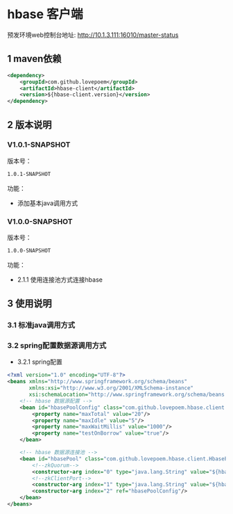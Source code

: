 
# hbase 客户端

预发环境web控制台地址: http://10.1.3.111:16010/master-status

## 1 maven依赖
```xml
<dependency>
    <groupId>com.github.lovepoem</groupId>
    <artifactId>hbase-client</artifactId>
    <version>${hbase-client.version}</version>
</dependency>
```      
## 2 版本说明
### V1.0.1-SNAPSHOT
版本号：
```xml 
1.0.1-SNAPSHOT
```
功能： 
   * 添加基本java调用方式
   
   
### V1.0.0-SNAPSHOT
版本号：
```xml 
1.0.0-SNAPSHOT
```
功能： 
   * 2.1.1 使用连接池方式连接hbase
   
## 3 使用说明
 
### 3.1 标准java调用方式 


### 3.2 spring配置数据源调用方式
* 3.2.1 spring配置
 
```xml
<?xml version="1.0" encoding="UTF-8"?>
<beans xmlns="http://www.springframework.org/schema/beans"
       xmlns:xsi="http://www.w3.org/2001/XMLSchema-instance"
       xsi:schemaLocation="http://www.springframework.org/schema/beans http://www.springframework.org/schema/beans/spring-beans-3.0.xsd">
    <!-- hbase 数据源配置 -->
    <bean id="hbasePoolConfig" class="com.github.lovepoem.hbase.client.pool.HbasePoolConfig">
        <property name="maxTotal" value="20"/>
        <property name="maxIdle" value="5"/>
        <property name="maxWaitMillis" value="1000"/>
        <property name="testOnBorrow" value="true"/>
    </bean>

    <!-- hbase 数据源连接池 -->
    <bean id="hbasePool" class="com.github.lovepoem.hbase.client.HbasePool">
        <!--zkQuorum-->
        <constructor-arg index="0" type="java.lang.String" value="${hbase.zkQuorum}"/>
        <!--zkClientPort-->
        <constructor-arg index="1" type="java.lang.String" value="${hbase.zkClientPort}"/>
        <constructor-arg index="2" ref="hbasePoolConfig"/>
    </bean>
</beans>
```
 

 
